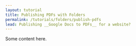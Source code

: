 ```yaml
---
layout: tutorial
title: Publishing PDFs with Folders
permalink: /tutorials/folders/publish-pdfs
lead: Publishing __Google Docs to PDFs__ for a website?
---
```


Some content here.